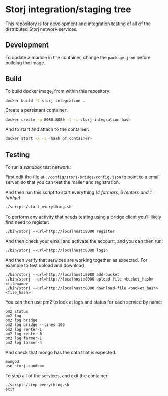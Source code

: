 Storj integration/staging tree
==============================

This repository is for development and integration testing of all of the
distributed Storj network services.

## Development

To update a module in the container, change the `package.json` before building the image.

## Build

To build docker image, from within this repository:


```bash
docker build -t storj-integration .
```

Create a persistant container:

```bash
docker create -p 8080:8080 -t -i storj-integration bash
```

And to start and attach to the container:

```bash
docker start -a -i <hash_of_container>
```

## Testing

To run a *sandbox* test network:

First edit the file at `./config/storj-bridge/config.json` to point to a
email server, so that you can test the mailer and registration.

And then run this script to start everything *(4 farmers, 6 renters and 1 bridge)*:
```bash
./scripts/start_everything.sh
```

To perform any activity that needs testing using a bridge client you'll likely
first need to register:
```
./bin/storj --url=http://localhost:8080 register
```

And then check your email and activate the account, and you can then run:
```
./bin/storj --url=http://localhost:8080 login
```

And then verify that services are working together as expected. For example to test
upload and download:
```
./bin/storj --url=http://localhost:8080 add-bucket
./bin/storj --url=http://localhost:8080 upload-file <bucket_hash> <filename>
./bin/storj --url=http://localhost:8080 download-file <bucket_hash> <file_hash>
```

You can then use pm2 to look at logs and status for each service by name:
```
pm2 status
pm2 log
pm2 log bridge
pm2 log bridge --lines 100
pm2 log renter-1
pm2 log renter-6
pm2 log farmer-1
pm2 log farmer-4
```

And check that mongo has the data that is expected:
```
mongod
use storj-sandbox
```

To stop all of the services, and exit the container:
```
./scripts/stop_everything.sh
exit
```
